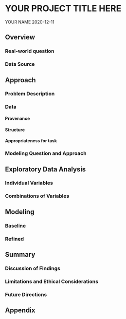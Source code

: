 YOUR PROJECT TITLE HERE
================
YOUR NAME
2020-12-11

## Overview

### Real-world question

### Data Source

## Approach

### Problem Description

### Data

#### Provenance

#### Structure

#### Appropriateness for task

### Modeling Question and Approach

## Exploratory Data Analysis

### Individual Variables

### Combinations of Variables

## Modeling

### Baseline

### Refined

## Summary

### Discussion of Findings

### Limitations and Ethical Considerations

### Future Directions

## Appendix
